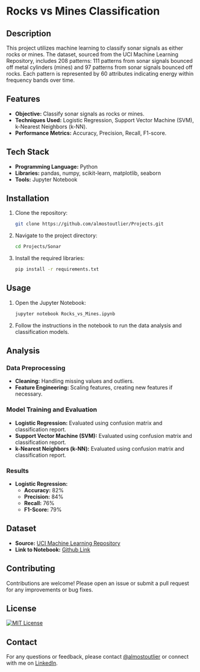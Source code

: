 # Rocks vs Mines Classification

## Description

This project utilizes machine learning to classify sonar signals as either rocks or mines. The dataset, sourced from the UCI Machine Learning Repository, includes 208 patterns: 111 patterns from sonar signals bounced off metal cylinders (mines) and 97 patterns from sonar signals bounced off rocks. Each pattern is represented by 60 attributes indicating energy within frequency bands over time.

## Features

- **Objective:** Classify sonar signals as rocks or mines.
- **Techniques Used:** Logistic Regression, Support Vector Machine (SVM), k-Nearest Neighbors (k-NN).
- **Performance Metrics:** Accuracy, Precision, Recall, F1-score.

## Tech Stack

- **Programming Language:** Python
- **Libraries:** pandas, numpy, scikit-learn, matplotlib, seaborn
- **Tools:** Jupyter Notebook

## Installation

1. Clone the repository:
   ```bash
   git clone https://github.com/almostoutlier/Projects.git
   ```
2. Navigate to the project directory:
   ```bash
   cd Projects/Sonar
   ```
3. Install the required libraries:
   ```bash
   pip install -r requirements.txt
   ```

## Usage

1. Open the Jupyter Notebook:
   ```bash
   jupyter notebook Rocks_vs_Mines.ipynb
   ```
2. Follow the instructions in the notebook to run the data analysis and classification models.

## Analysis

### Data Preprocessing

- **Cleaning:** Handling missing values and outliers.
- **Feature Engineering:** Scaling features, creating new features if necessary.

### Model Training and Evaluation

- **Logistic Regression:** Evaluated using confusion matrix and classification report.
- **Support Vector Machine (SVM):** Evaluated using confusion matrix and classification report.
- **k-Nearest Neighbors (k-NN):** Evaluated using confusion matrix and classification report.

### Results

- **Logistic Regression:**
  - **Accuracy:** 82%
  - **Precision:** 84%
  - **Recall:** 76%
  - **F1-Score:** 79%

## Dataset

- **Source:** [UCI Machine Learning Repository](https://archive.ics.uci.edu/ml/datasets/connectionist+bench+(sonar,+mines+vs.+rocks))
- **Link to Notebook:** [Github Link](https://github.com/almostoutlier/Projects/blob/main/Rocks_vs_Mines.ipynb)

## Contributing

Contributions are welcome! Please open an issue or submit a pull request for any improvements or bug fixes.

## License

[![MIT License](https://img.shields.io/badge/License-MIT-green.svg)](https://choosealicense.com/licenses/mit/)

## Contact

For any questions or feedback, please contact [@almostoutlier](mailto:alaharivirinchi123@gmail.com) or connect with me on [LinkedIn](https://www.linkedin.com/in/alahari-virinchi/).
